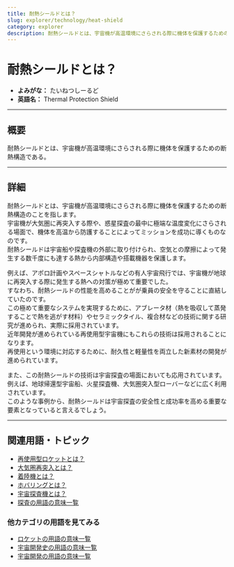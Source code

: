 ```yaml
---
title: 耐熱シールドとは？  
slug: explorer/technology/heat-shield
category: explorer
description: 耐熱シールドとは、宇宙機が高温環境にさらされる際に機体を保護するための断熱構造である。
---
```


# 耐熱シールドとは？

- **よみがな：** たいねつしーるど  
- **英語名：** Thermal Protection Shield  

---

## 概要

耐熱シールドとは、宇宙機が高温環境にさらされる際に機体を保護するための断熱構造である。

---

## 詳細

耐熱シールドとは、宇宙機が高温環境にさらされる際に機体を保護するための断熱構造のことを指します。  
宇宙機が大気圏に再突入する際や、惑星探査の最中に極端な温度変化にさらされる場面で、機体を高温から防護することによってミッションを成功に導くものなのです。  
耐熱シールドは宇宙船や探査機の外部に取り付けられ、空気との摩擦によって発生する数千度にも達する熱から内部構造や搭載機器を保護します。

例えば、アポロ計画やスペースシャトルなどの有人宇宙飛行では、宇宙機が地球に再突入する際に発生する熱への対策が極めて重要でした。  
すなわち、耐熱シールドの性能を高めることがが乗員の安全を守ることに直結していたのです。  
この極めて重要なシステムを実現するために、アブレータ材（熱を吸収して蒸発することで熱を逃がす材料）やセラミックタイル、複合材などの技術に関する研究が進められ、実際に採用されています。  
近年開発が進められている再使用型宇宙機にもこれらの技術は採用されることになります。  
再使用という環境に対応するために、耐久性と軽量性を両立した新素材の開発が進められています。  

また、この耐熱シールドの技術は宇宙探査の場面においても応用されています。  
例えば、地球帰還型宇宙船、火星探査機、大気圏突入型ローバーなどに広く利用されています。  
このような事例から、耐熱シールドは宇宙探査の安全性と成功率を高める重要な要素となっていると言えるでしょう。  

---

## 関連用語・トピック

- [再使用型ロケットとは？](docs/rocket/type/reusable-rocket)  
- [大気圏再突入とは？](docs/explorer/technology/reentry)  
- [着陸機とは？](docs/explorer/technology/lander)
- [ホバリングとは？](docs/explorer/technology/hovering)
- [宇宙探査機とは？](docs/explorer/space-probe)
- [探査の用語の意味一覧](docs/category/explorer)

### 他カテゴリの用語を見てみる
- [ロケットの用語の意味一覧](docs/category/rocket)
- [宇宙開発史の用語の意味一覧](docs/category/history)
- [宇宙開発の用語の意味一覧](docs/category/glossary)
